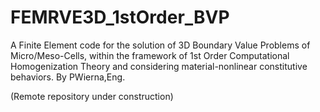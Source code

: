 # FEMRVE3D_1stOrder_BVP
A Finite Element code for the solution of 3D Boundary Value Problems of Micro/Meso-Cells, within the framework of 1st Order Computational Homogenization Theory and considering material-nonlinear constitutive behaviors. By PWierna,Eng.

(Remote repository under construction)
